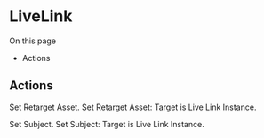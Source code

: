 # LiveLink

On this page 

  * Actions





## Actions

Set Retarget Asset. Set Retarget Asset: Target is Live Link Instance.

Set Subject. Set Subject: Target is Live Link Instance.

